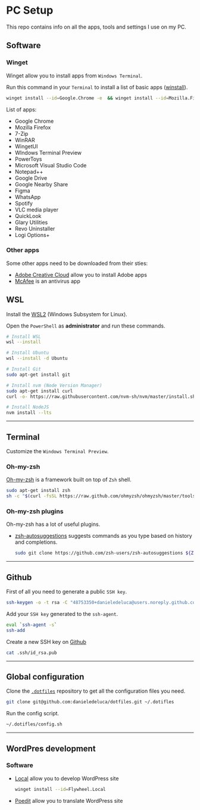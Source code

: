 # PC Setup

This repo contains info on all the apps, tools and settings I use on my PC.

## Software

### Winget

Winget allow you to install apps from `Windows Terminal`.

Run this command in your `Terminal` to install a list of basic apps ([winstall](https://winstall.app/packs/zVcEYPpNJ)).

```sh
winget install --id=Google.Chrome -e  && winget install --id=Mozilla.Firefox -e  && winget install --id=7zip.7zip -e  && winget install --id=RARLab.WinRAR -e  && winget install --id=SomePythonThings.WingetUIStore -e  && winget install --id=Microsoft.WindowsTerminal.Preview -e  && winget install --id=Microsoft.PowerToys -e  && winget install --id=Microsoft.VisualStudioCode -e  && winget install --id=Notepad++.Notepad++ -e  && winget install --id=Google.GoogleDrive -e  && winget install --id=Google.NearbyShare -e  && winget install --id=Figma.Figma -e  && winget install --id=WhatsApp.WhatsApp -e  && winget install --id=Spotify.Spotify -e  && winget install --id=VideoLAN.VLC -e  && winget install --id=Glarysoft.GlaryUtilities -e  && winget install --id=RevoUninstaller.RevoUninstaller -e  && winget install --id=QL-Win.QuickLook -e  && winget install --id=Logitech.OptionsPlus -e
```

List of apps:

-   Google Chrome
-   Mozilla Firefox
-   7-Zip
-   WinRAR
-   WingetUI
-   WIndows Terminal Preview
-   PowerToys
-   Microsoft Visual Studio Code
-   Notepad++
-   Google Drive
-   Google Nearby Share
-   Figma
-   WhatsApp
-   Spotify
-   VLC media player
-   QuickLook
-   Glary Utilities
-   Revo Uninstaller
-   Logi Options+

### Other apps

Some other apps need to be downloaded from their sties:

-   [Adobe Creative Cloud](https://www.adobe.com/it/creativecloud/desktop-app.html) allow you to install Adobe apps
-   [McAfee](https://myaccount.mcafee.com/dashboard/it-it/0) is an antivirus app

## WSL

Install the [WSL2](https://docs.microsoft.com/en-us/windows/wsl/install) (Windows Subsystem for Linux).

Open the `PowerShell` as **administrator** and run these commands.

```sh
# Install WSL
wsl --install

# Install Ubuntu
wsl --install -d Ubuntu

# Install Git
sudo apt-get install git

# Install nvm (Node Version Manager)
sudo apt-get install curl
curl -o- https://raw.githubusercontent.com/nvm-sh/nvm/master/install.sh | bash

# Install NodeJS
nvm install --lts
```

---

## Terminal

Customize the `Windows Terminal Preview`.

### Oh-my-zsh

[Oh-my-zsh](https://ohmyz.sh/) is a framework built on top of `Zsh` shell.

```sh
sudo apt-get install zsh
sh -c "$(curl -fsSL https://raw.github.com/ohmyzsh/ohmyzsh/master/tools/install.sh)"
```

### Oh-my-zsh plugins

Oh-my-zsh has a lot of useful plugins.

-   [zsh-autosuggestions](https://github.com/zsh-users/zsh-autosuggestions) suggests commands as you type based on history and completions.

    ```sh
    sudo git clone https://github.com/zsh-users/zsh-autosuggestions ${ZSH_CUSTOM:-~/.oh-my-zsh/custom}/plugins/zsh-autosuggestions
    ```

---

## Github

First of all you need to generate a public `SSH key`.

```sh
ssh-keygen -o -t rsa -C "48753350+danieledeluca@users.noreply.github.com"
```

Add your `SSH key` generated to the `ssh-agent`.

```sh
eval `ssh-agent -s`
ssh-add
```

Create a new SSH key on [Github](https://github.com/settings/keys)

```sh
cat .ssh/id_rsa.pub
```

---

## Global configuration

Clone the [`.dotfiles`](https://github.com/danieledeluca/dotfiles) repository to get all the configuration files you need.

```sh
git clone git@github.com:danieledeluca/dotfiles.git ~/.dotifles
```

Run the config script.

```sh
~/.dotifles/config.sh
```

---

## WordPres development

### Software

-   [Local](https://localwp.com/) allow you to develop WordPress site

    ```sh
    winget install --id=Flywheel.Local
    ```

-   [Poedit](https://poedit.net/) allow you to translate WordPress site
